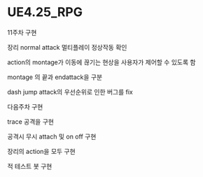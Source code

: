 # UE4.25_RPG

11주차 구현

장리 normal attack 멀티플레이 정상작동 확인

action의 montage가 이동에 끊기는 현상을 사용자가 제어할 수 있도록 함

montage 의 끝과 endattack을 구분

dash jump attack의 우선순위로 인한 버그를 fix


다음주차 구현

trace 공격을 구현

공격시 무시 attach 및 on off 구현

장리의 action을 모두 구현

적 테스트 봇 구현
